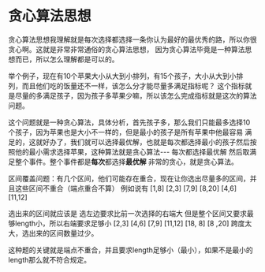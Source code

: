 # 贪心算法思想

贪心算法思想我理解就是每次选择都选择一条你认为最好的最优秀的路，所以你很贪心啊。这就是非常非常通俗的贪心算法思想，
因为贪心算法毕竟是一种算法思想而已，所以怎么理解都是可以的。

举个例子，现在有10个苹果大小从大到小排列，有15个孩子，大小从大到小排列，而且他们吃的饭量还不一样，该怎么分才能尽量多满足指标呢？
这个指标就是尽量的多满足孩子，因为孩子多苹果少嘛，所以该怎么完成指标就是这次的算法问题。

这个问题就是一种贪心算法，具体分析，首先孩子多，那么我们只能最多选择10个孩子，因为苹果也是大小不一样的，但是最小的孩子是所有苹果中他最容易
满足的，这就好办了，我们就可以选择最优解，也就是每次都选择最小的孩子然后按照他的最小需求选择苹果，这种算法就是贪心算法--- 每次都选择最优解
然后取满足整个事件。整个事件都是**每次**都选择**最优解** 非常的贪心，就是贪心算法。

区间覆盖问题：有几个区间，他们可能存在重合，现在让你选出尽量多的区间，并且这些区间不重合（端点重合不算）
例如说有 [1,8] [2,3] [7,9] [8,20] [4,6] [11,12]

选出来的区间就应该是 选左边要求比前一次选择的右端大 但是整个区间又要求最够length小，所以右端要求足够小
 [2,3] [4,6]  [7,9] [11,12]  [18, 8]  [8 ,20] 跨度太大，选出来的区间数量过少。

 这种题的关键就是端点不重合，并且要求length足够小（最小），如果不是最小的length那么就不符合规定。
